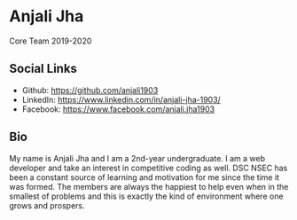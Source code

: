 # Anjali Jha

Core Team 2019-2020

## Social Links

- Github: https://github.com/anjali1903
- LinkedIn: https://www.linkedin.com/in/anjali-jha-1903/
- Facebook: https://www.facebook.com/anjali.jha1903

## Bio

My name is Anjali Jha and I am a 2nd-year undergraduate. I am a web developer and take an interest in competitive coding as well. DSC NSEC has been a constant source of learning and motivation for me since the time it was formed. The members are always the happiest to help even when in the smallest of problems and this is exactly the kind of environment where one grows and prospers.
